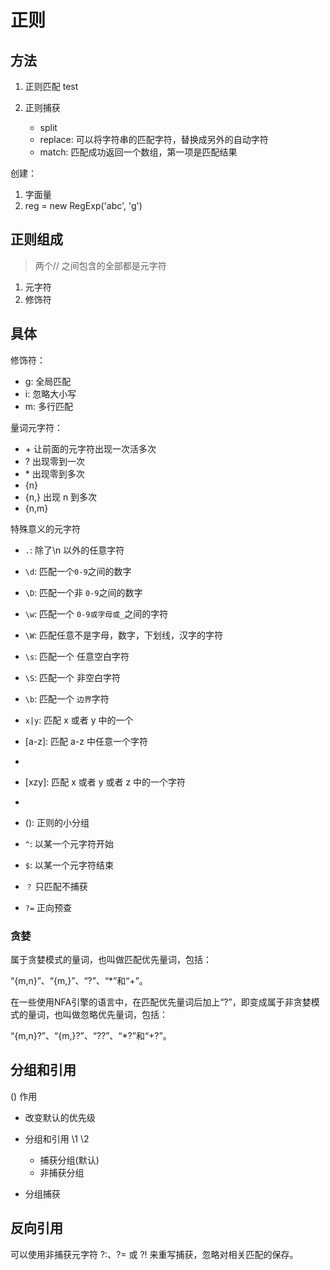# 正则

## 方法

1. 正则匹配 test

2. 正则捕获
    - split
    - replace: 可以将字符串的匹配字符，替换成另外的自动字符
    - match: 匹配成功返回一个数组，第一项是匹配结果

创建：

1. 字面量
2. reg = new RegExp('abc', 'g')

## 正则组成

> 两个// 之间包含的全部都是元字符

1. 元字符
2. 修饰符

## 具体

修饰符：

-   g: 全局匹配
-   i: 忽略大小写
-   m: 多行匹配

量词元字符：

-   \+ 让前面的元字符出现一次活多次
-   \? 出现零到一次
-   \* 出现零到多次
-   {n}
-   {n,} 出现 n 到多次
-   {n,m}

特殊意义的元字符

-   `.`: 除了\n 以外的任意字符

-   `\d`: 匹配一个`0-9`之间的数字
-   `\D`: 匹配一个非 `0-9`之间的数字
-   `\w`: 匹配一个 `0-9或字母或_`之间的字符
-   `\W`: 匹配任意不是字母，数字，下划线，汉字的字符

-   `\s`: 匹配一个 任意空白字符
-   `\S`: 匹配一个 非空白字符
-   `\b`: 匹配一个 `边界`字符
-   `x|y`: 匹配 x 或者 y 中的一个
    <!-- 在中括号中 的^ 是代表非的意思 -->
-   [a-z]: 匹配 a-z 中任意一个字符
-   [^a-z]: 匹配一个非 a-z 中任意一个字符
-   [xzy]: 匹配 x 或者 y 或者 z 中的一个字符
-   [^xzy]: 匹配除了 x y z 以外的任意字符
-   (): 正则的小分组
-   `^`: 以某一个元字符开始
-   `$`: 以某一个元字符结束
-   `？` 只匹配不捕获
-   `?=` 正向预查

### 贪婪

属于贪婪模式的量词，也叫做匹配优先量词，包括：

“{m,n}”、“{m,}”、“?”、“*”和“+”。

在一些使用NFA引擎的语言中，在匹配优先量词后加上“?”，即变成属于非贪婪模式的量词，也叫做忽略优先量词，包括：

“{m,n}?”、“{m,}?”、“??”、“*?”和“+?”。

## 分组和引用

() 作用

-   改变默认的优先级
-   分组和引用 \1 \2

    -   捕获分组(默认)
    -   非捕获分组

-   分组捕获

## 反向引用



可以使用非捕获元字符 ?:、?= 或 ?! 来重写捕获，忽略对相关匹配的保存。

